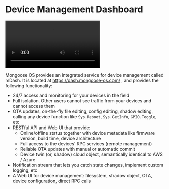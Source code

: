 # Device Management Dashboard

<video controls="" class="float-right border w-50 ml-3 mb-3">
    <source src="./dash1.mp4" type="video/mp4">
</video>

Mongoose OS provides an integrated service for device management called mDash.
It is located at https://dash.mongoose-os.com/ , and provides the following
functionality:

- 24/7 access and monitoring for your devices in the field
- Full isolation. Other users cannot see traffic from your devices and cannot
  access them
- OTA updates, on-the-fly file editing, config editing, shadow editing,
  calling any device function like `Sys.Reboot`, `Sys.GetInfo`, `GPIO.Toggle`, etc
- RESTful API and Web UI that provide:
   * Online/offline status together with device metadata like
   firmware version, build time, device architecture
   * Full access to the devices' RPC services (remote management)
   * Reliable OTA updates with manual or automatic commit
   * Device twin (or, shadow) cloud object, semantically identical to AWS / Azure
- Notification stream that lets you catch state changes, implement custom logging, etc
- A Web UI for device management: filesystem, shadow object, OTA,
  device configuration, direct RPC calls
